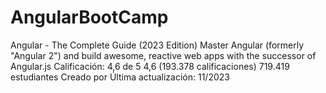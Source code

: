 # AngularBootCamp
Angular - The Complete Guide (2023 Edition) Master Angular (formerly "Angular 2") and build awesome, reactive web apps with the successor of Angular.js Calificación: 4,6 de 5 4,6  (193.378 calificaciones) 719.419 estudiantes Creado por  Última actualización: 11/2023
